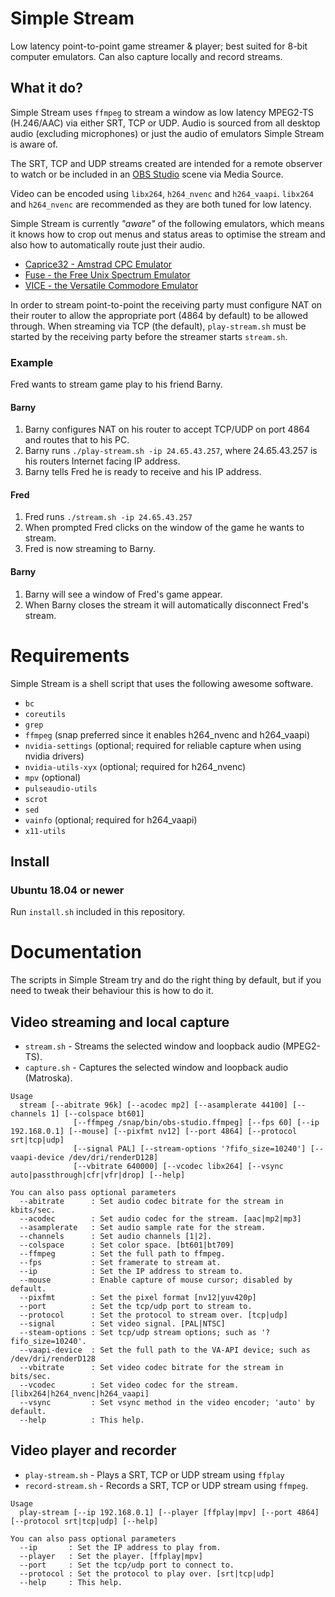 # Simple Stream

Low latency point-to-point game streamer & player; best suited for 8-bit
computer emulators. Can also capture locally and record streams.

## What it do?

Simple Stream uses `ffmpeg` to stream a window as low latency MPEG2-TS
(H.246/AAC) via either SRT, TCP or UDP. Audio is sourced from all desktop audio
(excluding microphones) or just the audio of emulators Simple Stream is aware
of.

The SRT, TCP and UDP streams created are intended for a remote observer to watch
or be included in an [OBS Studio](https://obsproject.com/) scene via Media Source.

Video can be encoded using `libx264`, `h264_nvenc` and `h264_vaapi`. `libx264`
and `h264_nvenc` are recommended as they are both tuned for low latency.

Simple Stream is currently *"aware"* of the following emulators, which means it
knows how to crop out menus and status areas to optimise the stream and also how
to automatically route just their audio.

  * [Caprice32 - Amstrad CPC Emulator](https://github.com/ColinPitrat/caprice32)
  * [Fuse - the Free Unix Spectrum Emulator](http://fuse-emulator.sourceforge.net/)
  * [VICE - the Versatile Commodore Emulator](http://vice-emu.sourceforge.net/)

In order to stream point-to-point the receiving party must configure NAT on
their router to allow the appropriate port (4864 by default) to be allowed
through. When streaming via TCP (the default), `play-stream.sh` must be started
by the receiving party before the streamer starts `stream.sh`.

### Example

Fred wants to stream game play to his friend Barny.

#### Barny

  1. Barny configures NAT on his router to accept TCP/UDP on port 4864 and routes that to his PC.
  2. Barny runs `./play-stream.sh -ip 24.65.43.257`, where 24.65.43.257 is his routers Internet facing IP address.
  3. Barny tells Fred he is ready to receive and his IP address.

#### Fred

  1. Fred runs `./stream.sh -ip 24.65.43.257`
  2. When prompted Fred clicks on the window of the game he wants to stream.
  3. Fred is now streaming to Barny.

#### Barny

  1. Barny will see a window of Fred's game appear.
  2. When Barny closes the stream it will automatically disconnect Fred's stream.

# Requirements

Simple Stream is a shell script that uses the following awesome software.

  - `bc`
  - `coreutils`
  - `grep`
  - `ffmpeg` (snap preferred since it enables h264_nvenc and h264_vaapi)
  - `nvidia-settings` (optional; required for reliable capture when using nvidia drivers)
  - `nvidia-utils-xyx` (optional; required for h264_nvenc)
  - `mpv` (optional)
  - `pulseaudio-utils`
  - `scrot`
  - `sed`
  - `vainfo` (optional; required for h264_vaapi)
  - `x11-utils`

## Install

### Ubuntu 18.04 or newer

Run `install.sh` included in this repository.

# Documentation

The scripts in Simple Stream try and do the right thing by default, but if you
need to tweak their behaviour this is how to do it.

## Video streaming and local capture

  * `stream.sh` - Streams the selected window and loopback audio (MPEG2-TS).
  * `capture.sh` - Captures the selected window and loopback audio (Matroska).

```
Usage
  stream [--abitrate 96k] [--acodec mp2] [--asamplerate 44100] [--channels 1] [--colspace bt601]
              [--ffmpeg /snap/bin/obs-studio.ffmpeg] [--fps 60] [--ip 192.168.0.1] [--mouse] [--pixfmt nv12] [--port 4864] [--protocol srt|tcp|udp]
              [--signal PAL] [--stream-options '?fifo_size=10240'] [--vaapi-device /dev/dri/renderD128]
              [--vbitrate 640000] [--vcodec libx264] [--vsync auto|passthrough|cfr|vfr|drop] [--help]

You can also pass optional parameters
  --abitrate      : Set audio codec bitrate for the stream in kbits/sec.
  --acodec        : Set audio codec for the stream. [aac|mp2|mp3]
  --asamplerate   : Set audio sample rate for the stream.
  --channels      : Set audio channels [1|2].
  --colspace      : Set color space. [bt601|bt709]
  --ffmpeg        : Set the full path to ffmpeg.
  --fps           : Set framerate to stream at.
  --ip            : Set the IP address to stream to.
  --mouse         : Enable capture of mouse cursor; disabled by default.
  --pixfmt        : Set the pixel format [nv12|yuv420p]
  --port          : Set the tcp/udp port to stream to.
  --protocol      : Set the protocol to stream over. [tcp|udp]
  --signal        : Set video signal. [PAL|NTSC]
  --steam-options : Set tcp/udp stream options; such as '?fifo_size=10240'.
  --vaapi-device  : Set the full path to the VA-API device; such as /dev/dri/renderD128
  --vbitrate      : Set video codec bitrate for the stream in bits/sec.
  --vcodec        : Set video codec for the stream. [libx264|h264_nvenc|h264_vaapi]
  --vsync         : Set vsync method in the video encoder; 'auto' by default.
  --help          : This help.
```

## Video player and recorder

  * `play-stream.sh` - Plays a SRT, TCP or UDP stream using `ffplay`
  * `record-stream.sh` - Records a SRT, TCP or UDP stream using `ffmpeg`.

```
Usage
  play-stream [--ip 192.168.0.1] [--player [ffplay|mpv] [--port 4864] [--protocol srt|tcp|udp] [--help]

You can also pass optional parameters
  --ip       : Set the IP address to play from.
  --player   : Set the player. [ffplay|mpv]
  --port     : Set the tcp/udp port to connect to.
  --protocol : Set the protocol to play over. [srt|tcp|udp]
  --help     : This help.
```
